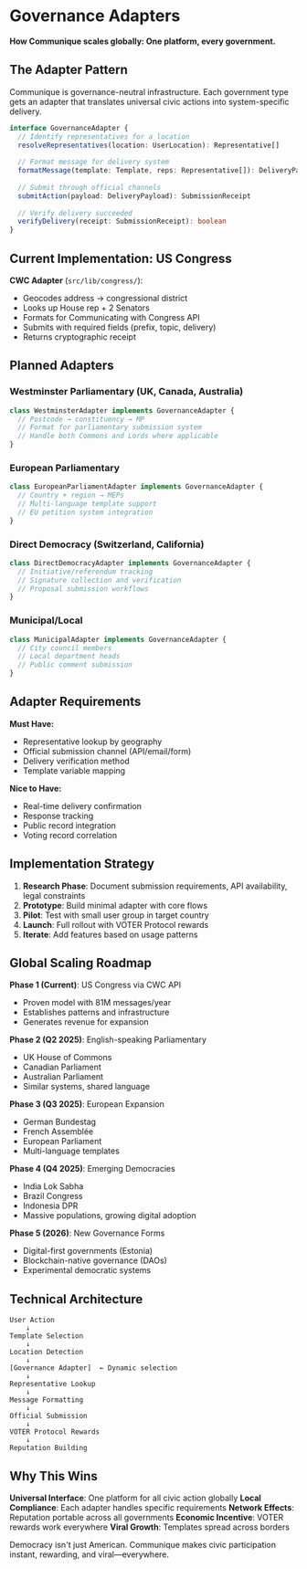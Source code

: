 # Governance Adapters

**How Communique scales globally: One platform, every government.**

## The Adapter Pattern

Communique is governance-neutral infrastructure. Each government type gets an adapter that translates universal civic actions into system-specific delivery.

```typescript
interface GovernanceAdapter {
  // Identify representatives for a location
  resolveRepresentatives(location: UserLocation): Representative[]
  
  // Format message for delivery system
  formatMessage(template: Template, reps: Representative[]): DeliveryPayload
  
  // Submit through official channels
  submitAction(payload: DeliveryPayload): SubmissionReceipt
  
  // Verify delivery succeeded
  verifyDelivery(receipt: SubmissionReceipt): boolean
}
```

## Current Implementation: US Congress

**CWC Adapter** (`src/lib/congress/`):
- Geocodes address → congressional district
- Looks up House rep + 2 Senators
- Formats for Communicating with Congress API
- Submits with required fields (prefix, topic, delivery)
- Returns cryptographic receipt

## Planned Adapters

### Westminster Parliamentary (UK, Canada, Australia)
```typescript
class WestminsterAdapter implements GovernanceAdapter {
  // Postcode → constituency → MP
  // Format for parliamentary submission system
  // Handle both Commons and Lords where applicable
}
```

### European Parliamentary
```typescript
class EuropeanParliamentAdapter implements GovernanceAdapter {
  // Country + region → MEPs
  // Multi-language template support
  // EU petition system integration
}
```

### Direct Democracy (Switzerland, California)
```typescript
class DirectDemocracyAdapter implements GovernanceAdapter {
  // Initiative/referendum tracking
  // Signature collection and verification
  // Proposal submission workflows
}
```

### Municipal/Local
```typescript
class MunicipalAdapter implements GovernanceAdapter {
  // City council members
  // Local department heads
  // Public comment submission
}
```

## Adapter Requirements

**Must Have:**
- Representative lookup by geography
- Official submission channel (API/email/form)
- Delivery verification method
- Template variable mapping

**Nice to Have:**
- Real-time delivery confirmation
- Response tracking
- Public record integration
- Voting record correlation

## Implementation Strategy

1. **Research Phase**: Document submission requirements, API availability, legal constraints
2. **Prototype**: Build minimal adapter with core flows
3. **Pilot**: Test with small user group in target country
4. **Launch**: Full rollout with VOTER Protocol rewards
5. **Iterate**: Add features based on usage patterns

## Global Scaling Roadmap

**Phase 1 (Current)**: US Congress via CWC API
- Proven model with 81M messages/year
- Establishes patterns and infrastructure
- Generates revenue for expansion

**Phase 2 (Q2 2025)**: English-speaking Parliamentary
- UK House of Commons
- Canadian Parliament
- Australian Parliament
- Similar systems, shared language

**Phase 3 (Q3 2025)**: European Expansion
- German Bundestag
- French Assemblée
- European Parliament
- Multi-language templates

**Phase 4 (Q4 2025)**: Emerging Democracies
- India Lok Sabha
- Brazil Congress
- Indonesia DPR
- Massive populations, growing digital adoption

**Phase 5 (2026)**: New Governance Forms
- Digital-first governments (Estonia)
- Blockchain-native governance (DAOs)
- Experimental democratic systems

## Technical Architecture

```
User Action
    ↓
Template Selection
    ↓
Location Detection
    ↓
[Governance Adapter]  ← Dynamic selection
    ↓
Representative Lookup
    ↓
Message Formatting
    ↓
Official Submission
    ↓
VOTER Protocol Rewards
    ↓
Reputation Building
```

## Why This Wins

**Universal Interface**: One platform for all civic action globally
**Local Compliance**: Each adapter handles specific requirements
**Network Effects**: Reputation portable across all governments
**Economic Incentive**: VOTER rewards work everywhere
**Viral Growth**: Templates spread across borders

Democracy isn't just American. Communique makes civic participation instant, rewarding, and viral—everywhere.